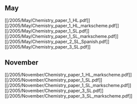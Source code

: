 
## May
[[/2005/May/Chemistry_paper_1_HL.pdf]]
[[/2005/May/Chemistry_paper_1_HL_markscheme.pdf]]
[[/2005/May/Chemistry_paper_1_SL.pdf]]
[[/2005/May/Chemistry_paper_1_SL_markscheme.pdf]]
[[/2005/May/Chemistry_paper_2_SL_Spanish.pdf]]
[[/2005/May/Chemistry_paper_3_SL.pdf]]

## November
[[/2005/November/Chemistry_paper_1_HL_markscheme.pdf]]
[[/2005/November/Chemistry_paper_1_SL.pdf]]
[[/2005/November/Chemistry_paper_1_SL_markscheme.pdf]]
[[/2005/November/Chemistry_paper_3_SL.pdf]]
[[/2005/November/Chemistry_paper_3_SL_markscheme.pdf]]
